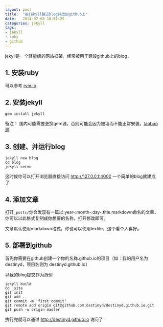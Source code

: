 ```yaml
---
layout: post
title:  "用jekyll建造blog并放到github上"
date:   2014-07-08 10:51:29
categories: jekyll
tags:
- jekyll
- ruby
- github
---
```

jekyll是一个轻量级的网站框架，经常被用于建设github上的blog，

## 1. 安装ruby
可以参考 [rvm.io][rvm]

## 2. 安装jekyll
```
gem install jekyll
```

备注： 国内可能需要更换gem源，否则可能会因为被墙而不能正常安装。[taobao源][taobao]

## 3. 创建、并运行blog
```
jekyll new blog
cd blog
jekyll serve
```
这时候你可以打开浏览器直接访问
http://127.0.0.1:4000
一个简单的blog就建成了

## 4. 添加文章
打开```_posts/```你会发现有一篇以:year-:month-:day-:title.markdown命名的文章，你可以以此格式复制成你想要的名称，打开修改即可。

文章默认使用markdown格式，你也可以使用textile，这个看个人喜好。

## 5. 部署到github
首先你需要在github创建一个你的名称.github.io的项目（如：我的用户名为destinyd，项目名则为 destinyd.github.io）

以我的blog提交作为范例
```
jekyll build
cd _site
git init
git add .
git commit -m 'first commit'
git remote add origin git@github.com:destinyd/destinyd.github.io.git
git push -u origin master
```
执行完就可以通过
http://destinyd.github.io
访问了

[rvm]: http://rvm.io
[taobao]: http://ruby.taobao.org

